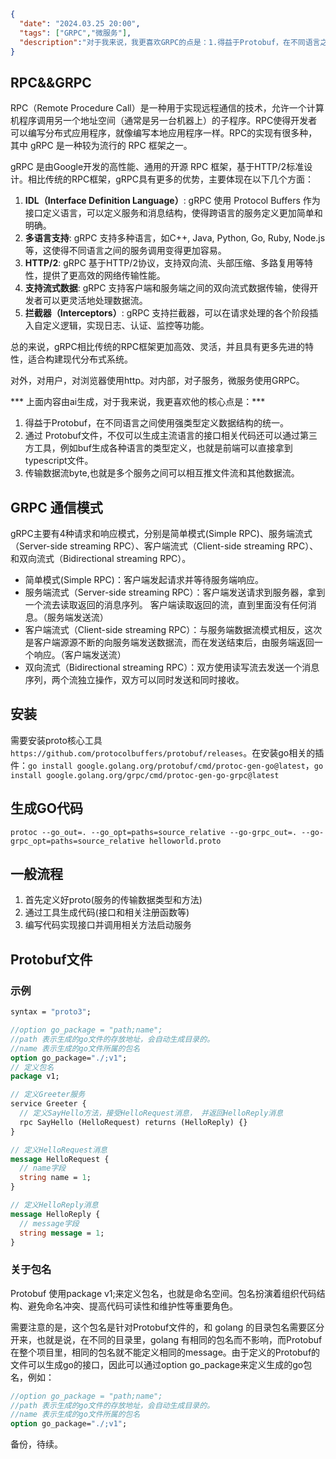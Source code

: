 ```json
{
  "date": "2024.03.25 20:00",
  "tags": ["GRPC","微服务"],
  "description":"对于我来说，我更喜欢GRPC的点是：1.得益于Protobuf，在不同语言之间使用强类型定义数据结构的统一。2.通过 Protobuf文件，不仅可以生成主流语言的接口相关代码还可以通过第三方工具，例如buf生成各种语言的类型定义，也就是前端可以直接拿到 typescript文件。3.传输数据流byte,也就是多个服务之间可以相互推文件流和其他数据流。"
}
```



## RPC&&GRPC

RPC（Remote Procedure Call）是一种用于实现远程通信的技术，允许一个计算机程序调用另一个地址空间（通常是另一台机器上）的子程序。RPC使得开发者可以编写分布式应用程序，就像编写本地应用程序一样。RPC的实现有很多种，其中 gRPC 是一种较为流行的 RPC 框架之一。

gRPC 是由Google开发的高性能、通用的开源 RPC 框架，基于HTTP/2标准设计。相比传统的RPC框架，gRPC具有更多的优势，主要体现在以下几个方面：

1. **IDL（Interface Definition Language）**: gRPC 使用 Protocol Buffers 作为接口定义语言，可以定义服务和消息结构，使得跨语言的服务定义更加简单和明确。
2. **多语言支持**: gRPC 支持多种语言，如C++, Java, Python, Go, Ruby, Node.js等，这使得不同语言之间的服务调用变得更加容易。
3. **HTTP/2**: gRPC 基于HTTP/2协议，支持双向流、头部压缩、多路复用等特性，提供了更高效的网络传输性能。
4. **支持流式数据**: gRPC 支持客户端和服务端之间的双向流式数据传输，使得开发者可以更灵活地处理数据流。
5. **拦截器（Interceptors）**: gRPC 支持拦截器，可以在请求处理的各个阶段插入自定义逻辑，实现日志、认证、监控等功能。

总的来说，gRPC相比传统的RPC框架更加高效、灵活，并且具有更多先进的特性，适合构建现代分布式系统。

对外，对用户，对浏览器使用http。对内部，对子服务，微服务使用GRPC。

*** 上面内容由ai生成，对于我来说，我更喜欢他的核心点是：***

1. 得益于Protobuf，在不同语言之间使用强类型定义数据结构的统一。
2. 通过 Protobuf文件，不仅可以生成主流语言的接口相关代码还可以通过第三方工具，例如buf生成各种语言的类型定义，也就是前端可以直接拿到 typescript文件。
3. 传输数据流byte,也就是多个服务之间可以相互推文件流和其他数据流。

## GRPC 通信模式

gRPC主要有4种请求和响应模式，分别是简单模式(Simple RPC)、服务端流式（Server-side streaming RPC）、客户端流式（Client-side streaming RPC）、和双向流式（Bidirectional streaming RPC）。

- 简单模式(Simple RPC)：客户端发起请求并等待服务端响应。
- 服务端流式（Server-side streaming RPC）：客户端发送请求到服务器，拿到一个流去读取返回的消息序列。 客户端读取返回的流，直到里面没有任何消息。（服务端发送流）
- 客户端流式（Client-side streaming RPC）：与服务端数据流模式相反，这次是客户端源源不断的向服务端发送数据流，而在发送结束后，由服务端返回一个响应。（客户端发送流）
- 双向流式（Bidirectional streaming RPC）：双方使用读写流去发送一个消息序列，两个流独立操作，双方可以同时发送和同时接收。

## 安装

需要安装proto核心工具 `https://github.com/protocolbuffers/protobuf/releases`。在安装go相关的插件：`go install google.golang.org/protobuf/cmd/protoc-gen-go@latest`，`go install google.golang.org/grpc/cmd/protoc-gen-go-grpc@latest`

## 生成GO代码

`protoc --go_out=. --go_opt=paths=source_relative --go-grpc_out=. --go-grpc_opt=paths=source_relative helloworld.proto`

## 一般流程

1. 首先定义好proto(服务的传输数据类型和方法)
2. 通过工具生成代码(接口和相关注册函数等)
3. 编写代码实现接口并调用相关方法启动服务

##  Protobuf文件

### 示例

```protobuf
syntax = "proto3";

//option go_package = "path;name";
//path 表示生成的go文件的存放地址，会自动生成目录的。
//name 表示生成的go文件所属的包名
option go_package="./;v1";
// 定义包名
package v1;

// 定义Greeter服务
service Greeter {
  // 定义SayHello方法，接受HelloRequest消息， 并返回HelloReply消息
  rpc SayHello (HelloRequest) returns (HelloReply) {}
}

// 定义HelloRequest消息
message HelloRequest {
  // name字段
  string name = 1;
}

// 定义HelloReply消息
message HelloReply {
  // message字段
  string message = 1;
}
```

### 关于包名

Protobuf 使用package v1;来定义包名，也就是命名空间。包名扮演着组织代码结构、避免命名冲突、提高代码可读性和维护性等重要角色。

需要注意的是，这个包名是针对Protobuf文件的，和 golang 的目录包名需要区分开来，也就是说，在不同的目录里，golang 有相同的包名而不影响，而Protobuf在整个项目里，相同的包名就不能定义相同的message。由于定义的Protobuf的文件可以生成go的接口，因此可以通过option go_package来定义生成的go包名，例如：

```protobuf
//option go_package = "path;name";
//path 表示生成的go文件的存放地址，会自动生成目录的。
//name 表示生成的go文件所属的包名
option go_package="./;v1";
```

备份，待续。
